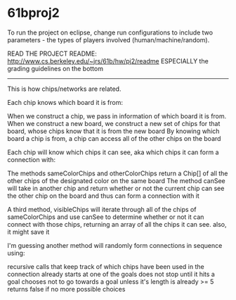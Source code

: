 61bproj2
========

To run the project on eclipse, change run configurations to include two parameters - the types of players involved (human/machine/random).

READ THE PROJECT README: http://www.cs.berkeley.edu/~jrs/61b/hw/pj2/readme   ESPECIALLY the grading guidelines on the bottom


------------
This is how chips/networks are related.

Each chip knows which board it is from:

  When we construct a chip, we pass in information of which board it is from.
  When we construct a new board, we construct a new set of chips for that board, whose chips know that it is from the new board
  By knowing which board a chip is from, a chip can access all of the other chips on the board

Each chip will know which chips it can see, aka which chips it can form a connection with:
  
  The methods sameColorChips and otherColorChips return a Chip[] of all the other chips of the designated color on the same board
  The method canSee will take in another chip and return whether or not the current chip can see the other chip on the board and thus can form a connection with it
  
  A third method, visibleChips will iterate through all of the chips of sameColorChips and use canSee to determine whether or not it can connect with those chips, returning an array of all the chips it can see. also, it might save it
  
I'm guessing another method will randomly form connections in sequence using:

  recursive calls that keep track of which chips have been used in the connection already
  starts at one of the goals
  does not stop until it hits a goal
  chooses not to go towards a goal unless it's length is already >= 5
  returns false if no more possible choices
  
